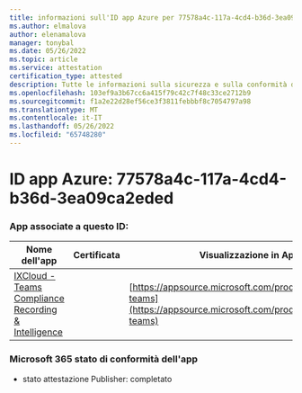 ```yaml
---
title: informazioni sull'ID app Azure per 77578a4c-117a-4cd4-b36d-3ea09ca2eded
ms.author: elmalova
author: elenamalova
manager: tonybal
ms.date: 05/26/2022
ms.topic: article
ms.service: attestation
certification_type: attested
description: Tutte le informazioni sulla sicurezza e sulla conformità disponibili per 77578a4c-117a-4cd4-b36d-3ea09ca2eded.
ms.openlocfilehash: 103ef9a3b67cc6a415f79c42c7f48c33ce2712b9
ms.sourcegitcommit: f1a2e22d28ef56ce3f3811febbbf8c7054797a98
ms.translationtype: MT
ms.contentlocale: it-IT
ms.lasthandoff: 05/26/2022
ms.locfileid: "65748280"
---
```

# <a name="azure-app-id-77578a4c-117a-4cd4-b36d-3ea09ca2eded"></a>ID app Azure: 77578a4c-117a-4cd4-b36d-3ea09ca2eded


### <a name="apps-associated-with-this-id"></a>App associate a questo ID:
| **Nome dell'app** | **Certificata** | **Visualizzazione in AppSource** |
|--------------|---------------|-----------------------|
| [IXCloud - Teams Compliance Recording &amp; Intelligence](../forward/numonix.nmx-teams.md) |  | [https://appsource.microsoft.com/product/office/numonix.nmx-teams](https://appsource.microsoft.com/product/office/numonix.nmx-teams) |

### <a name="microsoft-365-app-compliance-status"></a>Microsoft 365 stato di conformità dell'app
- stato attestazione Publisher: completato
